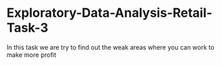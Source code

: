 # Exploratory-Data-Analysis-Retail-Task-3
In this task we are try to find out the weak areas where you can  work to make more profit
